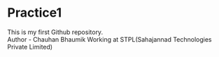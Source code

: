 # Practice1
This is my first Github repository.
<br>
Author - Chauhan Bhaumik 
Working at STPL(Sahajannad Technologies Private Limited)
